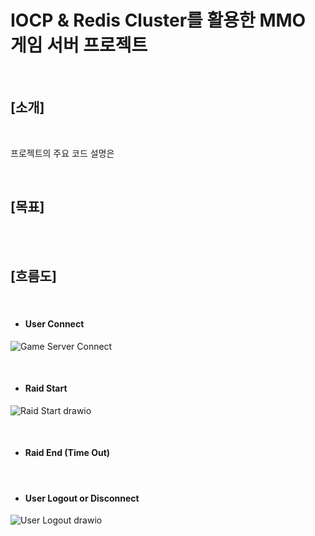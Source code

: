# IOCP & Redis Cluster를 활용한 MMO 게임 서버 프로젝트

<br>  

## [소개]

<br>  

프로젝트의 주요 코드 설명은 


<br>

## [목표]


<br>  

<br>  

## [흐름도]

<br>  

- #### User Connect
![Game Server Connect](https://github.com/user-attachments/assets/95b759f4-6a82-4131-9753-174e3fb480ee)

<br>

- #### Raid Start
![Raid Start drawio](https://github.com/user-attachments/assets/b41e5788-7fdb-4717-8dc4-9c7ed08c0243)

<br>

- #### Raid End (Time Out)


<br>

- #### User Logout or Disconnect
![User Logout drawio](https://github.com/user-attachments/assets/805f11d2-250a-4d60-8874-fad43366fc27)

